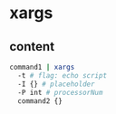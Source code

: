 # xargs

## content

```bash
command1 | xargs 
  -t # flag: echo script
  -I {} # placeholder
  -P int # processorNum
  command2 {}
```
